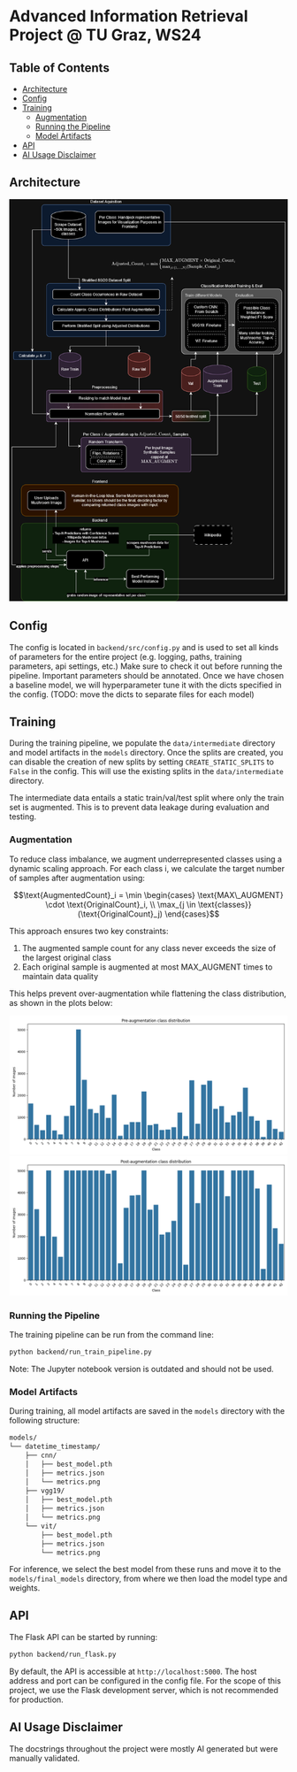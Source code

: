 # Advanced Information Retrieval Project @ TU Graz, WS24

## Table of Contents
- [Architecture](#architecture)
- [Config](#config)
- [Training](#training)
  - [Augmentation](#augmentation)
  - [Running the Pipeline](#running-the-pipeline)
  - [Model Artifacts](#model-artifacts)
- [API](#api)
- [AI Usage Disclaimer](#ai-usage-disclaimer)

## Architecture

![Architecture](Lukas/plots/AIR_G7_Architecture_vertical.png)

## Config

The config is located in `backend/src/config.py` and is used to set all kinds of parameters for the entire project (e.g. logging, paths, training parameters, api settings, etc.)
Make sure to check it out before running the pipeline. Important parameters should be annotated.
Once we have chosen a baseline model, we will hyperparameter tune it with the dicts specified in the config. (TODO: move the dicts to separate files for each model)

## Training

During the training pipeline, we populate the `data/intermediate` directory and model artifacts in the `models` directory. Once the splits are created, you can disable the creation of new splits by setting `CREATE_STATIC_SPLITS` to `False` in the config. This will use the existing splits in the `data/intermediate` directory.

The intermediate data entails a static train/val/test split where only the train set is augmented. This is to prevent data leakage during evaluation and testing.

### Augmentation
To reduce class imbalance, we augment underrepresented classes using a dynamic scaling approach. For each class i, we calculate the target number of samples after augmentation using:

```math
\text{AugmentedCount}_i = \min \begin{cases} \text{MAX\_AUGMENT} \cdot \text{OriginalCount}_i, \\ \max_{j \in \text{classes}}(\text{OriginalCount}_j) \end{cases}
```

This approach ensures two key constraints:
1. The augmented sample count for any class never exceeds the size of the largest original class
2. Each original sample is augmented at most MAX_AUGMENT times to maintain data quality

This helps prevent over-augmentation while flattening the class distribution, as shown in the plots below:

![Class distribution before augmentation](Lukas/plots/pre_augmentation_class_distribution.png)
![Class distribution after augmentation](Lukas/plots/post_augmentation_class_distribution.png)

### Running the Pipeline
The training pipeline can be run from the command line:

```bash
python backend/run_train_pipeline.py
```

Note: The Jupyter notebook version is outdated and should not be used.

### Model Artifacts

During training, all model artifacts are saved in the `models` directory with the following structure:
```
models/
└── datetime_timestamp/
    ├── cnn/
    │   ├── best_model.pth
    │   ├── metrics.json
    │   └── metrics.png
    ├── vgg19/
    │   ├── best_model.pth
    │   ├── metrics.json
    │   └── metrics.png
    └── vit/
        ├── best_model.pth
        ├── metrics.json
        └── metrics.png
```

For inference, we select the best model from these runs and move it to the `models/final_models` directory, from where we then load the model type and weights.

## API
The Flask API can be started by running:
```bash
python backend/run_flask.py
```

By default, the API is accessible at `http://localhost:5000`. The host address and port can be configured in the config file.
For the scope of this project, we use the Flask development server, which is not recommended for production.

## AI Usage Disclaimer
The docstrings throughout the project were mostly AI generated but were manually validated.

